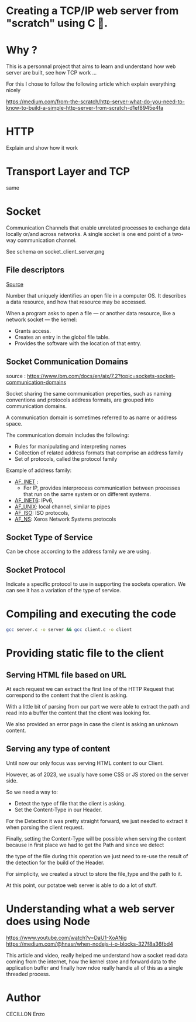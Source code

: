 # Creating a TCP/IP web server from "scratch" using C 🔨.

# Why ?

This is a personnal project that aims to learn and understand how web server are built, see how TCP work ...

For this I chose to follow the following article which explain everything nicely 

https://medium.com/from-the-scratch/http-server-what-do-you-need-to-know-to-build-a-simple-http-server-from-scratch-d1ef8945e4fa

# HTTP

Explain and show how it work

# Transport Layer and TCP

same

# Socket

Communication Channels that enable unrelated processes to exchange data locally or/and across networks.
A single socket is one end point of a two-way communication channel.

See schema on socket_client_server.png

## File descriptors
[Source](https://www.computerhope.com/jargon/f/file-descriptor.htm)

Number that uniquely identifies an open file in a computer OS. It describes a data resource, and how that resource
may be accessed.

When a program asks to open a file — or another data resource, like a network socket — the kernel:

- Grants access.
- Creates an entry in the global file table.
- Provides the software with the location of that entry.

## Socket Communication Domains

source : https://www.ibm.com/docs/en/aix/7.2?topic=sockets-socket-communication-domains

Socket sharing the same communication preperties, such as naming conventions and
protocols address formats, are grouped into communication domains.

A communication domain is sometimes referred to as name or address space.

The communication domain includes the following:
- Rules for manipulating and interpreting names
- Collection of related address formats that comprise an address family
- Set of protocols, called the protocol family

Example of address family:
- [AF_INET](https://www.ibm.com/docs/en/i/7.4?topic=family-af-inet-address) : 
  - For IP, provides interprocess communication between processes that run on the same system or on different systems.
- [AF_INET6](): IPv6, 
- [AF_UNIX](): local channel, similar to pipes
- [AF_ISO](): ISO protocols, 
- [AF_NS](): Xeros Network Systems protocols

## Socket Type of Service

Can be chose according to the address family we are using.

## Socket Protocol

Indicate a specific protocol to use in supporting the sockets operation.
We can see it has a variation of the type of service. 

# Compiling and executing the code

```bash
gcc server.c -o server && gcc client.c -o client
```

# Providing static file to the client 

## Serving HTML file based on URL

At each request we can extract the first line of the HTTP Request that correspond to the content that the client is asking.

With a little bit of parsing from our part we were able to extract the path and read into a buffer the content that the client was looking for.

We also provided an error page in case the client is asking an unknown content.

## Serving any type of content

Until now our only focus was serving HTML content to our Client.

However, as of 2023, we usually have some CSS or JS stored on the server side.

So we need a way to: 
- Detect the type of file that the client is asking. 
- Set the Content-Type in our Header.

For the Detection it was pretty straight forward, we just needed to extract it when parsing the client request.

Finally, setting the Content-Type will be possible when serving the content because in first place we had to get the Path and since we detect

the type of the file during this operation we just need to re-use the result of the detection for the build of the Header.

For simplicity, we created a struct to store the file_type and the path to it.

At this point, our potatoe web server is able to do a lot of stuff.


# Understanding what a web server does using Node

https://www.youtube.com/watch?v=DaU1-XoANig
https://medium.com/@hnasr/when-nodejs-i-o-blocks-327f8a36fbd4

This article and video, really helped me understand how a socket read data coming from the internet, how the kernel store 
and forward data to the application buffer and finally how ndoe really handle all of this as a single threaded process.

# Author

CECILLON Enzo
